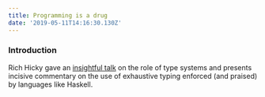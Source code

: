 ```yaml
---
title: Programming is a drug
date: '2019-05-11T14:16:30.130Z'
---
```


### Introduction

Rich Hicky gave an [insightful talk](https://www.youtube.com/watch?v=YR5WdGrpoug) on the role of type systems and
presents incisive commentary on the use of exhaustive typing enforced (and praised) by languages like Haskell.
